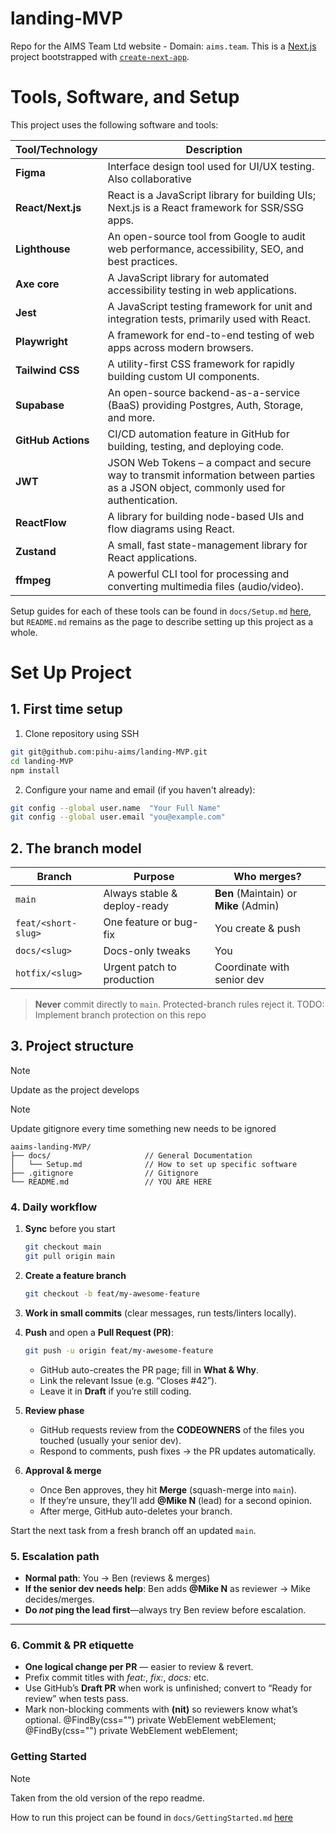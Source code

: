 # landing-MVP
Repo for the AIMS Team Ltd website - Domain: `aims.team`.
This is a [Next.js](https://nextjs.org) project bootstrapped with [`create-next-app`](https://github.com/vercel/next.js/tree/canary/packages/create-next-app).


# Tools, Software, and Setup

This project uses the following software and tools:

| Tool/Technology     | Description                                                                                                                            |
|---------------------|----------------------------------------------------------------------------------------------------------------------------------------|
| **Figma**           | Interface design tool used for UI/UX testing. Also collaborative                                                                       |
| **React/Next.js**   | React is a JavaScript library for building UIs; Next.js is a React framework for SSR/SSG apps.                                         |
| **Lighthouse**      | An open-source tool from Google to audit web performance, accessibility, SEO, and best practices.                                      |
| **Axe core**        | A JavaScript library for automated accessibility testing in web applications.                                                          |
| **Jest**            | A JavaScript testing framework for unit and integration tests, primarily used with React.                                              |
| **Playwright**      | A framework for end-to-end testing of web apps across modern browsers.                                                                 |
| **Tailwind CSS**    | A utility-first CSS framework for rapidly building custom UI components.                                                               |
| **Supabase**        | An open-source backend-as-a-service (BaaS) providing Postgres, Auth, Storage, and more.                                                |
| **GitHub Actions**  | CI/CD automation feature in GitHub for building, testing, and deploying code.                                                          |
| **JWT**             | JSON Web Tokens – a compact and secure way to transmit information between parties as a JSON object, commonly used for authentication. |
| **ReactFlow**       | A library for building node-based UIs and flow diagrams using React.                                                                   |
| **Zustand**         | A small, fast state-management library for React applications.                                                                         |
| **ffmpeg**          | A powerful CLI tool for processing and converting multimedia files (audio/video).                                                      |

Setup guides for each of these tools can be found in `docs/Setup.md` [here](docs/Setup.md), but ``README.md`` remains as the page to describe setting up
this project as a whole.

# Set Up Project

## 1. First time setup


1. Clone repository using SSH

```bash
git git@github.com:pihu-aims/landing-MVP.git
cd landing-MVP
npm install
```

2. Configure your name and email (if you haven't already):

```bash
git config --global user.name  "Your Full Name"
git config --global user.email "you@example.com"
```

## 2. The branch model

| Branch              | Purpose                      | Who merges?                                   |
| ------------------- | ---------------------------- | --------------------------------------------- |
| `main`              | Always stable & deploy-ready | **Ben** (Maintain) or **Mike** (Admin) |
| `feat/<short-slug>` | One feature or bug-fix       | You create & push                             |
| `docs/<slug>`       | Docs-only tweaks             | You                                           |
| `hotfix/<slug>`     | Urgent patch to production   | Coordinate with senior dev                    |

> **Never** commit directly to `main`. Protected-branch rules reject it.
TODO: Implement branch protection on this repo
>

## 3. Project structure

> [!NOTE]  
> Update as the project develops

> [!NOTE]  
> Update gitignore every time something new needs to be ignored

```
aaims-landing-MVP/ 
├── docs/                     // General Documentation
│   └── Setup.md              // How to set up specific software
├── .gitignore                // Gitignore
└── README.md                 // YOU ARE HERE

```


### 4. Daily workflow

1. **Sync** before you start

   ```bash
   git checkout main
   git pull origin main
   ```

3. **Create a feature branch**

   ```bash
   git checkout -b feat/my-awesome-feature
   ```

4. **Work in small commits** (clear messages, run tests/linters locally).

5. **Push** and open a **Pull Request (PR)**:

   ```bash
   git push -u origin feat/my-awesome-feature
   ```

    * GitHub auto-creates the PR page; fill in **What & Why**.
    * Link the relevant Issue (e.g. “Closes #42”).
    * Leave it in **Draft** if you’re still coding.

6. **Review phase**

    * GitHub requests review from the **CODEOWNERS** of the files you touched (usually your senior dev).
    * Respond to comments, push fixes → the PR updates automatically.

7. **Approval & merge**

    * Once Ben approves, they hit **Merge** (squash-merge into `main`).
    * If they’re unsure, they’ll add **@Mike N** (lead) for a second opinion.
    * After merge, GitHub auto-deletes your branch.

Start the next task from a fresh branch off an updated `main`.

### 5. Escalation path

* **Normal path**: You → Ben (reviews & merges)
* **If the senior dev needs help**: Ben adds **@Mike N** as reviewer → Mike decides/merges.
* **Do *not* ping the lead first**—always try Ben review before escalation.

---

### 6. Commit & PR etiquette

* **One logical change per PR** — easier to review & revert.
* Prefix commit titles with *feat:*, *fix:*, *docs:* etc.
* Use GitHub’s **Draft PR** when work is unfinished; convert to “Ready for review” when tests pass.
* Mark non-blocking comments with **(nit)** so reviewers know what’s optional.
	@FindBy(css="")
	private WebElement webElement;
	@FindBy(css="")
	private WebElement webElement;

### Getting Started 

> [!NOTE]
> Taken from the old version of the repo readme. 

How to run this project can be found in `docs/GettingStarted.md` [here](docs/GettingStarted.md)
